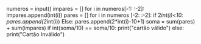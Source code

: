 numeros = input()
impares = []
for i in numeros[-1: :-2]:
  impares.append(int(i))
pares = []
for i in numeros [-2: :-2]:
  if 2*int(i)<10:
    pares.append(2*int(i))
  Else:
    pares.append(2*int(i)-10+1)
soma = sum(pares) + sum(impares)
if int(soma/10) == soma/10:
  print("cartão válido")
else:
print("Cartão Inválido")
